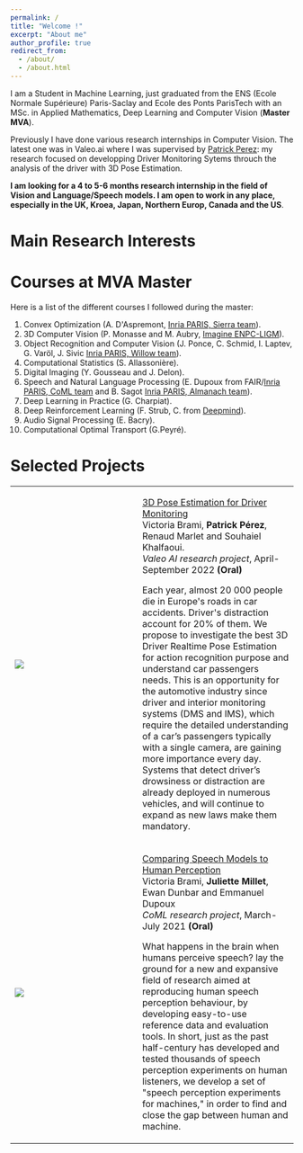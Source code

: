 ```yaml
---
permalink: /
title: "Welcome !"
excerpt: "About me"
author_profile: true
redirect_from: 
  - /about/
  - /about.html
---
```


I am a Student in Machine Learning, just graduated from the ENS (Ecole Normale Supérieure) Paris-Saclay and Ecole des Ponts ParisTech with an MSc. in Applied Mathematics, Deep Learning and Computer Vision (**Master MVA**). 

Previously I have done various research internships in Computer Vision. The latest one was in Valeo.ai where I was supervised by [Patrick Perez](http://ptrckprz.github.io): my research focused on developping Driver Monitoring Sytems throuch the analysis of the driver with 3D Pose Estimation.

**I am looking for a 4 to 5-6 months research internship in the field of Vision and Language/Speech models. I am open to work in any place, especially in the UK, Kroea, Japan, Northern Europ, Canada and the US**.

Main Research Interests
======



Courses at MVA Master
======
Here is a list of the different courses I followed during the master:
1. Convex Optimization (A. D'Aspremont, [ Inria PARIS, Sierra team](https://www.di.ens.fr/sierra/)).
2. 3D Computer Vision (P. Monasse and M. Aubry, [Imagine ENPC-LIGM](https://imagine-lab.enpc.fr/)).
3. Object Recognition and Computer Vision (J. Ponce, C. Schmid, I. Laptev, G. Varöl, J. Sivic [Inria PARIS, Willow team](https://www.di.ens.fr/willow/)).
4. Computational Statistics (S. Allassonière).
5. Digital Imaging (Y. Gousseau and J. Delon).
6. Speech and Natural Language Processing (E. Dupoux from FAIR/[Inria PARIS, CoML team]() and B. Sagot [Inria PARIS, Almanach team](http://almanach.inria.fr/)).
7. Deep Learning in Practice (G. Charpiat).
8. Deep Reinforcement Learning (F. Strub, C. from [Deepmind]()).
9. Audio Signal Processing (E. Bacry).
10. Computational Optimal Transport (G.Peyré).

Selected Projects
======
<html>
<body>

  <table width="100%" align="justify" border="0" cellspacing="0" cellpadding="20">

   <tr onmouseout="ffcc_stop()" onmouseover="ffcc_start()" >
    <td width="45%">
      <img src="project_images/vp11_3_test_visual_single.gif" />
    </td>
    <a href="https://github.com/naver/tldr" target="_blank">
    <td valign="top" width="55%">
      <p><a href="https://victoria-brami.github.io">
      <papertitle>3D Pose Estimation for Driver Monitoring</papertitle></a><br>
      Victoria Brami,  <strong>Patrick Pérez</strong>, Renaud Marlet and Souhaiel Khalfaoui.<br>
      <em>Valeo AI research project</em>, April-September 2022 <strong>(Oral)</strong> <br>
      <p>Each year, almost 20 000 people die in Europe's roads in car accidents. Driver's distraction account for 20% of them. We propose to investigate the best 3D Driver Realtime Pose Estimation for action recognition purpose and understand car passengers needs. This is an opportunity for the automotive industry since driver and interior monitoring systems
(DMS and IMS), which require the detailed understanding of a car’s passengers typically with a single camera, are gaining more importance every day. Systems that detect driver’s drowsiness or distraction are already deployed in numerous vehicles, and will continue to expand as new
laws make them mandatory. </p>
      <p align=justify> 
      </p>
      <p></p>
    </td>
    </a>
  </tr>
  <tr onmouseout="ffcc_stop()" onmouseover="ffcc_start()" >
    <td width="45%">
      <img src="/project_images/speech_evaluation_pipeline.JPG" />
    </td>
    <td valign="top" width="55%">
      <p><a href="https://victoria-brami.github.io">
      <papertitle>Comparing Speech Models to Human Perception</papertitle></a><br>
      Victoria Brami,  <strong>Juliette Millet</strong>, Ewan Dunbar and Emmanuel Dupoux<br>
      <em>CoML research project</em>, March-July 2021 <strong>(Oral)</strong> <br>
      <p>What happens in the brain when humans perceive speech? lay the ground for a new and expansive field of research aimed at reproducing human speech perception behaviour, by developing easy-to-use reference data and evaluation tools. In short, just as the past half-century has developed and tested thousands of speech perception experiments on human listeners, we develop a set of "speech perception experiments for machines," in order to find and close the gap between human and machine.</p>
      <p align=justify> 
      </p>
      <p></p>
    </td>
  </tr>
</table>
</body>
</html>